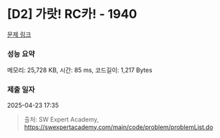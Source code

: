 # [D2] 가랏! RC카! - 1940 

[문제 링크](https://swexpertacademy.com/main/code/problem/problemDetail.do?contestProbId=AV5PjMgaALgDFAUq) 

### 성능 요약

메모리: 25,728 KB, 시간: 85 ms, 코드길이: 1,217 Bytes

### 제출 일자

2025-04-23 17:35



> 출처: SW Expert Academy, https://swexpertacademy.com/main/code/problem/problemList.do